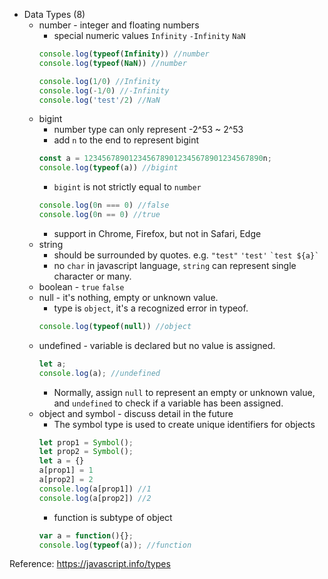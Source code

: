 * Data Types (8)
  * number - integer and floating numbers
    * special numeric values ```Infinity``` ```-Infinity``` ```NaN```
    ```js
    console.log(typeof(Infinity)) //number
    console.log(typeof(NaN)) //number
    
    console.log(1/0) //Infinity
    console.log(-1/0) //-Infinity
    console.log('test'/2) //NaN
    ```
  * bigint
    * number type can only represent -2^53 ~ 2^53
    * add ```n``` to the end to represent bigint
    ```js
    const a = 1234567890123456789012345678901234567890n;
    console.log(typeof(a)) //bigint
    ```
    * ```bigint``` is not strictly equal to ```number```
    ```js
    console.log(0n === 0) //false
    console.log(0n == 0) //true
    ```
    * support in Chrome, Firefox, but not in Safari, Edge
  * string
     * should be surrounded by quotes. e.g. `"test"` `'test'` `` `test ${a}` ``
     * no ```char``` in javascript language, `string` can represent single character or many.
  * boolean - `true` `false`
  * null - it's nothing, empty or unknown value.
    * type is `object`, it's a recognized error in typeof.
    ```js
    console.log(typeof(null)) //object
    ```
  * undefined - variable is declared but no value is assigned.
    ```js
    let a;
    console.log(a); //undefined
    ```
    * Normally, assign `null` to represent an empty or unknown value, and `undefined` to check if a variable has been assigned.
  * object and symbol - discuss detail in the future
    * The symbol type is used to create unique identifiers for objects
    ```js
    let prop1 = Symbol();
    let prop2 = Symbol();
    let a = {}
    a[prop1] = 1
    a[prop2] = 2
    console.log(a[prop1]) //1
    console.log(a[prop2]) //2
    ```
    * function is subtype of object
    ```js
    var a = function(){};
    console.log(typeof(a)); //function
    ```
    
Reference: https://javascript.info/types
